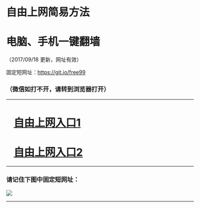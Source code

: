 ﻿# 自由上网简易方法

# 电脑、手机一键翻墙

（2017/09/18 更新，网址有效）

固定短网址：https://git.io/free99

### （微信如打不开，请转到浏览器打开）


***





# &nbsp;&nbsp; <a href="http://ft2510723783.fwq-tz1005.info/fwqtz01.html?t=091800123003 " target="_blank">自由上网入口1</a>
# &nbsp;&nbsp; <a href="http://ft2957722150.fwq-tz1006.info/fwqtz02.html?t=091800131080 " target="_blank">自由上网入口2</a>
***

### 请记住下图中固定短网址：

<img src="https://s3-us-west-2.amazonaws.com/fwq-1001/yjfq-20170905okok.png" /> 


***

